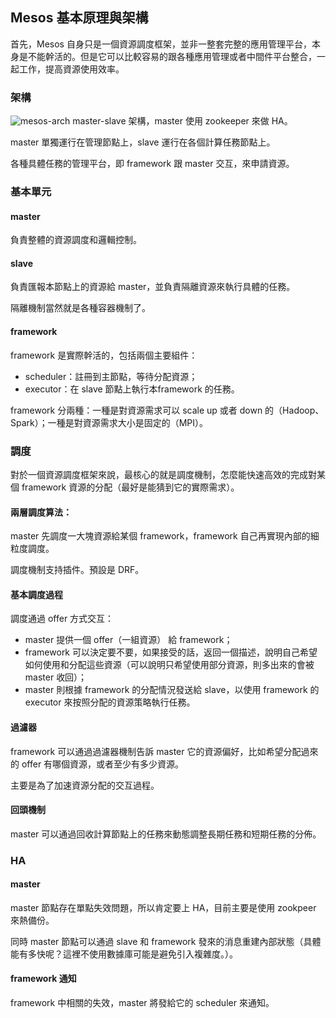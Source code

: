 ## Mesos 基本原理與架構

首先，Mesos 自身只是一個資源調度框架，並非一整套完整的應用管理平台，本身是不能幹活的。但是它可以比較容易的跟各種應用管理或者中間件平台整合，一起工作，提高資源使用效率。

### 架構
![mesos-arch](../_images/mesos-architecture.png)
master-slave 架構，master 使用 zookeeper 來做 HA。

master 單獨運行在管理節點上，slave 運行在各個計算任務節點上。

各種具體任務的管理平台，即 framework 跟 master 交互，來申請資源。


### 基本單元

#### master
負責整體的資源調度和邏輯控制。

#### slave
負責匯報本節點上的資源給 master，並負責隔離資源來執行具體的任務。

隔離機制當然就是各種容器機制了。

#### framework
framework 是實際幹活的，包括兩個主要組件：

* scheduler：註冊到主節點，等待分配資源；
* executor：在 slave 節點上執行本framework 的任務。

framework 分兩種：一種是對資源需求可以 scale up 或者 down 的（Hadoop、Spark）；一種是對資源需求大小是固定的（MPI）。

### 調度
對於一個資源調度框架來說，最核心的就是調度機制，怎麼能快速高效的完成對某個 framework 資源的分配（最好是能猜到它的實際需求）。

#### 兩層調度算法：
master 先調度一大塊資源給某個 framework，framework 自己再實現內部的細粒度調度。

調度機制支持插件。預設是 DRF。

#### 基本調度過程
調度通過 offer 方式交互：

* master 提供一個 offer（一組資源） 給 framework；
* framework 可以決定要不要，如果接受的話，返回一個描述，說明自己希望如何使用和分配這些資源（可以說明只希望使用部分資源，則多出來的會被 master 收回）；
* master 則根據 framework 的分配情況發送給 slave，以使用 framework 的 executor 來按照分配的資源策略執行任務。

#### 過濾器
framework 可以通過過濾器機制告訴 master 它的資源偏好，比如希望分配過來的 offer 有哪個資源，或者至少有多少資源。

主要是為了加速資源分配的交互過程。

#### 回頭機制
master 可以通過回收計算節點上的任務來動態調整長期任務和短期任務的分佈。


### HA

#### master
master 節點存在單點失效問題，所以肯定要上 HA，目前主要是使用 zookpeer 來熱備份。

同時 master 節點可以通過 slave 和 framework 發來的消息重建內部狀態（具體能有多快呢？這裡不使用數據庫可能是避免引入複雜度。）。

#### framework 通知
framework 中相關的失效，master 將發給它的 scheduler 來通知。
